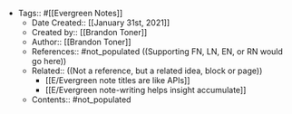 - Tags:: #[[Evergreen Notes]]
    - Date Created:: [[January 31st, 2021]]
    - Created by:: [[Brandon Toner]]
    - Author:: [[Brandon Toner]]
    - References:: #not_populated ((Supporting FN, LN, EN, or RN would go here))
    - Related::  ((Not a reference, but a related idea, block or page))
        - [[E/Evergreen note titles are like APIs]]
        - [[E/Evergreen note-writing helps insight accumulate]]
    - Contents:: #not_populated 
